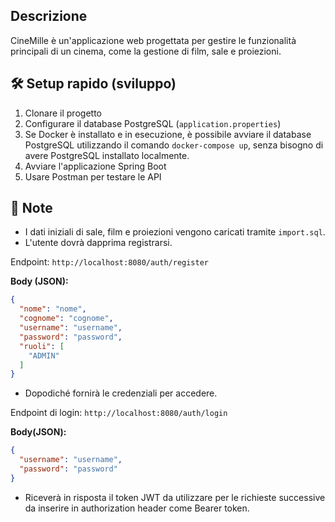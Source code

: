 
## Descrizione

CineMille è un'applicazione web progettata per gestire le funzionalità principali di un cinema, come la gestione di film, sale e proiezioni.

## 🛠️ Setup rapido (sviluppo)

1. Clonare il progetto
2. Configurare il database PostgreSQL (`application.properties`)
3. Se Docker è installato e in esecuzione, è possibile avviare il database PostgreSQL utilizzando il comando `docker-compose up`, senza bisogno di avere PostgreSQL installato localmente.
4. Avviare l'applicazione Spring Boot
5. Usare Postman per testare le API

## 📌 Note
- I dati iniziali di sale, film e proiezioni vengono caricati tramite `import.sql`. 
- L'utente dovrà dapprima registrarsi. 

Endpoint: `http://localhost:8080/auth/register`

**Body (JSON):**
```json
{
  "nome": "nome",
  "cognome": "cognome",
  "username": "username",
  "password": "password",   
  "ruoli": [
    "ADMIN"
  ]
}
```
- Dopodiché fornirà le credenziali per accedere.

Endpoint di login: `http://localhost:8080/auth/login`

**Body(JSON):**
```json
{
  "username": "username",
  "password": "password"
}
```
- Riceverà in risposta il token JWT da utilizzare per le richieste successive da inserire in authorization header come Bearer token.
